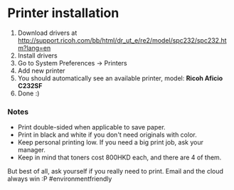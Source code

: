 # Printer installation

1. Download drivers at http://support.ricoh.com/bb/html/dr_ut_e/re2/model/spc232/spc232.htm?lang=en
2. Install drivers
3. Go to System Preferences -> Printers
4. Add new printer
5. You should automatically see an available printer, model: **Ricoh Aficio C232SF**
6. Done :)

### Notes

- Print double-sided when applicable to save paper.
- Print in black and white if you don't need originals with color.
- Keep personal printing low. If you need a big print job, ask your manager.
- Keep in mind that toners cost 800HKD each, and there are 4 of them.

But best of all, ask yourself if you really need to print. Email and the cloud always win :P #environmentfriendly
